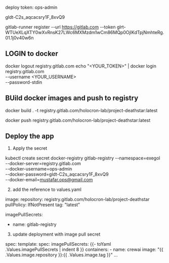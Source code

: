 

deploy token:
ops-admin

gldt-C2s_aqcacsry1F_8xvQ9


gitlab-runner register  --url https://gitlab.com  --token glrt-WTUeXLqXTY0wXvRnsK27LWc6MXMzdm1wCm86MQp0OjIKdTpjNmhteRg.01.1j0v40w6n



## LOGIN to docker 

docker logout registry.gitlab.com
echo "<YOUR_TOKEN>" | docker login registry.gitlab.com \
  --username <YOUR_USERNAME> \
  --password-stdin


## BUild docker images and push to registry

docker build . -t registry.gitlab.com/holocron-lab/project-deathstar:latest


docker push registry.gitlab.com/holocron-lab/project-deathstar:latest



## Deploy the app

1.  Apply the secret

kubectl create secret docker-registry gitlab-registry --namespace=exegol \
  --docker-server=registry.gitlab.com \
  --docker-username=ops-admin \
  --docker-password=gldt-C2s_aqcacsry1F_8xvQ9 \
  --docker-email=mustafar.ops@gmail.com
  

2. add the reference to values.yaml

image:
  repository: registry.gitlab.com/holocron-lab/project-deathstar
  pullPolicy: IfNotPresent
  tag: "latest"

imagePullSecrets:
  - name: gitlab-registry


3. update deployment with image pull secret

spec:
  template:
    spec:
      imagePullSecrets:
        {{- toYaml .Values.imagePullSecrets | indent 8 }}
      containers:
        - name: crewai
          image: "{{ .Values.image.repository }}:{{ .Values.image.tag }}"
          …
